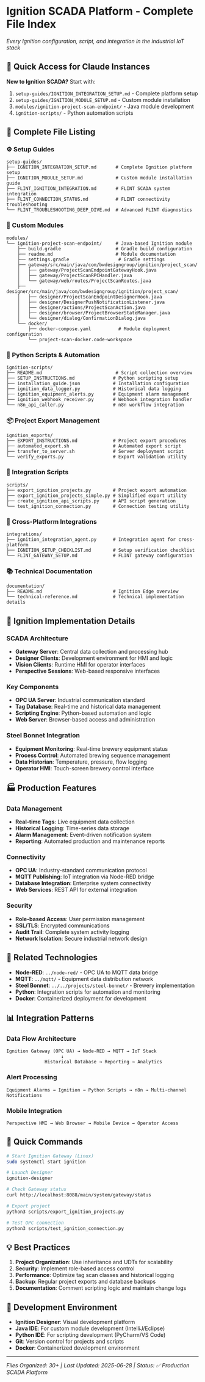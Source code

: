 # Ignition SCADA Platform - Complete File Index
*Every Ignition configuration, script, and integration in the industrial IoT stack*

## 🚀 Quick Access for Claude Instances

**New to Ignition SCADA?** Start with:
1. `setup-guides/IGNITION_INTEGRATION_SETUP.md` - Complete platform setup
2. `setup-guides/IGNITION_MODULE_SETUP.md` - Custom module installation  
3. `modules/ignition-project-scan-endpoint/` - Java module development
4. `ignition-scripts/` - Python automation scripts

## 📂 Complete File Listing

### ⚙️ Setup Guides
```
setup-guides/
├── IGNITION_INTEGRATION_SETUP.md       # Complete Ignition platform setup
├── IGNITION_MODULE_SETUP.md            # Custom module installation guide
├── FLINT_IGNITION_INTEGRATION.md       # FLINT SCADA system integration
├── FLINT_CONNECTION_STATUS.md          # FLINT connectivity troubleshooting
└── FLINT_TROUBLESHOOTING_DEEP_DIVE.md  # Advanced FLINT diagnostics
```

### 🔧 Custom Modules
```
modules/
└── ignition-project-scan-endpoint/     # Java-based Ignition module
    ├── build.gradle                    # Gradle build configuration
    ├── readme.md                       # Module documentation
    ├── settings.gradle                  # Gradle settings
    ├── gateway/src/main/java/com/bwdesigngroup/ignition/project_scan/
    │   ├── gateway/ProjectScanEndpointGatewayHook.java
    │   ├── gateway/ProjectScanRPCHandler.java
    │   └── gateway/web/routes/ProjectScanRoutes.java
    ├── designer/src/main/java/com/bwdesigngroup/ignition/project_scan/
    │   ├── designer/ProjectScanEndpointDesignerHook.java
    │   ├── designer/DesignerPushNotificationListener.java
    │   ├── designer/actions/ProjectScanAction.java
    │   ├── designer/browser/ProjectBrowserStateManager.java
    │   └── designer/dialog/ConfirmationDialog.java
    └── docker/
        ├── docker-compose.yaml          # Module deployment configuration
        └── project-scan-docker.code-workspace
```

### 🐍 Python Scripts & Automation
```
ignition-scripts/
├── README.md                           # Script collection overview
├── SETUP_INSTRUCTIONS.md              # Python scripting setup
├── installation_guide.json            # Installation configuration
├── ignition_data_logger.py            # Historical data logging
├── ignition_equipment_alerts.py       # Equipment alarm management
├── ignition_webhook_receiver.py       # Webhook integration handler
└── n8n_api_caller.py                  # n8n workflow integration
```

### 📦 Project Export Management
```
ignition_exports/
├── EXPORT_INSTRUCTIONS.md             # Project export procedures
├── automated_export.sh                # Automated export script
├── transfer_to_server.sh              # Server deployment script
└── verify_exports.py                  # Export validation utility
```

### 🔧 Integration Scripts
```
scripts/
├── export_ignition_projects.py        # Project export automation
├── export_ignition_projects_simple.py # Simplified export utility
├── create_ignition_api_scripts.py     # API script generation
└── test_ignition_connection.py        # Connection testing utility
```

### 🔗 Cross-Platform Integrations
```
integrations/
├── ignition_integration_agent.py      # Integration agent for cross-platform
├── IGNITION_SETUP_CHECKLIST.md        # Setup verification checklist
└── FLINT_GATEWAY_SETUP.md             # FLINT gateway configuration
```

### 📚 Technical Documentation
```
documentation/
├── README.md                          # Ignition Edge overview
└── technical-reference.md             # Technical implementation details
```

## 🎯 Ignition Implementation Details

### SCADA Architecture
- **Gateway Server**: Central data collection and processing hub
- **Designer Clients**: Development environment for HMI and logic
- **Vision Clients**: Runtime HMI for operator interfaces
- **Perspective Sessions**: Web-based responsive interfaces

### Key Components
- **OPC UA Server**: Industrial communication standard
- **Tag Database**: Real-time and historical data management
- **Scripting Engine**: Python-based automation and logic
- **Web Server**: Browser-based access and administration

### Steel Bonnet Integration
- **Equipment Monitoring**: Real-time brewery equipment status
- **Process Control**: Automated brewing sequence management
- **Data Historian**: Temperature, pressure, flow logging
- **Operator HMI**: Touch-screen brewery control interface

## 🏭 Production Features

### Data Management
- **Real-time Tags**: Live equipment data collection
- **Historical Logging**: Time-series data storage
- **Alarm Management**: Event-driven notification system
- **Reporting**: Automated production and maintenance reports

### Connectivity
- **OPC UA**: Industry-standard communication protocol
- **MQTT Publishing**: IoT integration via Node-RED bridge
- **Database Integration**: Enterprise system connectivity
- **Web Services**: REST API for external integration

### Security
- **Role-based Access**: User permission management
- **SSL/TLS**: Encrypted communications
- **Audit Trail**: Complete system activity logging
- **Network Isolation**: Secure industrial network design

## 🔗 Related Technologies

- **Node-RED**: `../node-red/` - OPC UA to MQTT data bridge
- **MQTT**: `../mqtt/` - Equipment data distribution network
- **Steel Bonnet**: `../../projects/steel-bonnet/` - Brewery implementation
- **Python**: Integration scripts for automation and monitoring
- **Docker**: Containerized deployment for development

## 📊 Integration Patterns

### Data Flow Architecture
```
Ignition Gateway (OPC UA) → Node-RED → MQTT → IoT Stack
                    ↓
              Historical Database → Reporting → Analytics
```

### Alert Processing
```
Equipment Alarms → Ignition → Python Scripts → n8n → Multi-channel Notifications
```

### Mobile Integration
```
Perspective HMI → Web Browser → Mobile Device → Operator Access
```

## 🎯 Quick Commands

```bash
# Start Ignition Gateway (Linux)
sudo systemctl start ignition

# Launch Designer
ignition-designer

# Check Gateway status
curl http://localhost:8088/main/system/gateway/status

# Export project
python3 scripts/export_ignition_projects.py

# Test OPC connection
python3 scripts/test_ignition_connection.py
```

## 💡 Best Practices

1. **Project Organization**: Use inheritance and UDTs for scalability
2. **Security**: Implement role-based access control
3. **Performance**: Optimize tag scan classes and historical logging
4. **Backup**: Regular project exports and database backups
5. **Documentation**: Comment scripting logic and maintain change logs

## 🔧 Development Environment

- **Ignition Designer**: Visual development platform
- **Java IDE**: For custom module development (IntelliJ/Eclipse)
- **Python IDE**: For scripting development (PyCharm/VS Code)
- **Git**: Version control for projects and scripts
- **Docker**: Containerized development environment

---
*Files Organized: 30+ | Last Updated: 2025-06-28 | Status: ✅ Production SCADA Platform*